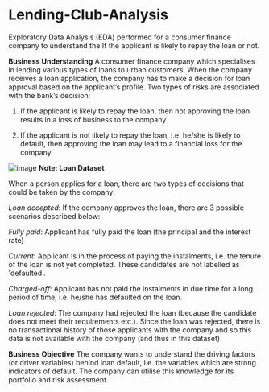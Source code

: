 # Lending-Club-Analysis
Exploratory Data Analysis (EDA) performed for a consumer finance company to understand the If the applicant is likely to repay the loan or not.

**Business Understanding**
A consumer finance company which specialises in lending various types of loans to urban customers. When the company receives a loan application, the company has to make a decision for loan approval based on the applicant’s profile. 
Two types of risks are associated with the bank’s decision:

1. If the applicant is likely to repay the loan, then not approving the loan results in a loss of business to the company

2. If the applicant is not likely to repay the loan, i.e. he/she is likely to default, then approving the loan may lead to a financial loss for the company

![image](https://user-images.githubusercontent.com/87148352/162561442-569af68e-bbb0-47e0-90d5-9f169a25fc1d.png)
**Note: Loan Dataset**

When a person applies for a loan, there are two types of decisions that could be taken by the company:

_Loan accepted_: If the company approves the loan, there are 3 possible scenarios described below:

_Fully paid_: Applicant has fully paid the loan (the principal and the interest rate)

_Current_: Applicant is in the process of paying the instalments, i.e. the tenure of the loan is not yet completed. These candidates are not labelled as 'defaulted'.

_Charged-off_: Applicant has not paid the instalments in due time for a long period of time, i.e. he/she has defaulted on the loan.

_Loan rejected_: The company had rejected the loan (because the candidate does not meet their requirements etc.). Since the loan was rejected, there is no transactional history of those applicants with the company and so this data is not available with the company (and thus in this dataset)


**Business Objective**
The company wants to understand the driving factors (or driver variables) behind loan default, i.e. the variables which are strong indicators of default.  The company can utilise this knowledge for its portfolio and risk assessment.
